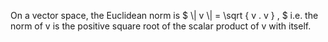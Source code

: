 On a vector space, the Euclidean norm is
$ \\| v \\| = \sqrt { v . v } , $ i.e. the norm of v is the positive
square root of the scalar product of v with itself.
